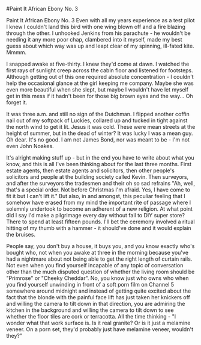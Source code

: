 #Paint It African Ebony No. 3

Paint It African Ebony No. 3 Even with all my years experience as a test pilot I knew I couldn't land this bird with one wing blown off and a fire blazing through the other. I unhooked Jenkins from his parachute - he wouldn't be needing it any more poor chap, clambered into it myself, made my best guess about which way was up and leapt clear of my spinning, ill-fated kite. Mmmm.

I snapped awake at five-thirty. I knew they'd come at dawn. I watched the first rays of sunlight creep across the cabin floor and listened for footsteps. Although getting out of this one required absolute concentration - I couldn't help the occasional glance at the girl keeping me company. Maybe she was even more beautiful when she slept, but maybe I wouldn't have let myself get in this mess if it hadn't been for those big brown eyes and the way... Oh forget it.

It was three a.m. and still no sign of the Dutchman. I flipped another coffin nail out of my softpack of Luckies, collared up and tucked in tight against the north wind to get it lit. Jesus it was cold. These were mean streets at the height of summer, but in the dead of winter? It was lucky I was a mean guy. Oh dear. It's no good. I am not James Bond, nor was meant to be - I'm not even John Noakes.

It's alright making stuff up - but in the end you have to write about what you know, and this is all I've been thinking about for the last three months. First estate agents, then estate agents and solicitors, then other people's solicitors and people at the building society called Kevin. Then surveyors, and after the surveyors the tradesmen and their oh so sad refrains "Ah, well, that's a special order. Not before Christmas I'm afraid. Yes, I have come to fit it but I can't lift it." But also, in and amongst, this peculiar feeling that I somehow have erased from my mind the important rite of passage where I solemnly undertook to become an adherent of a new religion. At what point did I say I'd make a pilgrimage every day without fail to DIY super store? There to spend at least fifteen pounds. I'll bet the ceremony involved a ritual hitting of my thumb with a hammer - it should've done and it would explain the bruises.

People say, you don't buy a house, it buys you, and you know exactly who's bought who, not when you awake at three in the morning because you've had a nightmare about not being able to get the right length of curtain rails. Not even when you find yourself incapable of any topic of conversation other than the much disputed question of whether the living room should be "Primrose" or "Cheeky Cheddar". No, you know just who owns who when you find yourself unwinding in front of a soft porn film on Channel 5 somewhere around midnight and instead of getting quite excited about the fact that the blonde with the painful face lift has just taken her knickers off and willing the camera to tilt down in that direction, you are admiring the kitchen in the background and willing the camera to tilt down to see whether the floor tiles are cork or terracotta. All the time thinking - "I wonder what that work surface is. Is it real granite? Or is it just a melamine veneer. On a porn set, they'd probably just have melamine veneer, wouldn't they?"